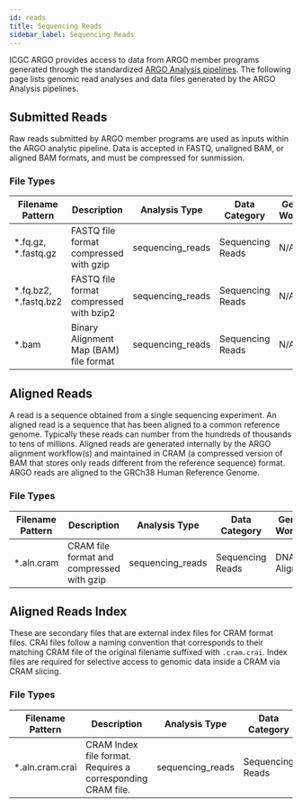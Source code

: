 ```yaml
---
id: reads
title: Sequencing Reads
sidebar_label: Sequencing Reads
---
```


ICGC ARGO provides access to data from ARGO member programs generated through the standardized [ARGO Analysis pipelines](/docs/analysis-workflows/analysis-overview). The following page lists genomic read analyses and data files generated by the ARGO Analysis pipelines.

## Submitted Reads

Raw reads submitted by ARGO member programs are used as inputs within the ARGO analytic pipeline. Data is accepted in FASTQ, unaligned BAM, or aligned BAM formats, and must be compressed for sunmission.

### File Types

| Filename Pattern        | Description                             | Analysis Type    | Data Category    | Generating Workflow(s) |
| ----------------------- | --------------------------------------- | ---------------- | ---------------- | ---------------------- |
| \*.fq.gz, \*.fastq.gz   | FASTQ file format compressed with gzip  | sequencing_reads | Sequencing Reads | N/A                    |
| \*.fq.bz2, \*.fastq.bz2 | FASTQ file format compressed with bzip2 | sequencing_reads | Sequencing Reads | N/A                    |
| \*.bam                  | Binary Alignment Map (BAM) file format  | sequencing_reads | Sequencing Reads | N/A                    |

## Aligned Reads

A read is a sequence obtained from a single sequencing experiment. An aligned read is a sequence that has been aligned to a common reference genome. Typically these reads can number from the hundreds of thousands to tens of millions. Aligned reads are generated internally by the ARGO alignment workflow(s) and maintained in CRAM (a compressed version of BAM that stores only reads different from the reference sequence) format. ARGO reads are aligned to the GRCh38 Human Reference Genome.

### File Types

| Filename Pattern | Description                               | Analysis Type    | Data Category    | Generating Workflow(s) |
| ---------------- | ----------------------------------------- | ---------------- | ---------------- | ---------------------- |
| \*.aln.cram      | CRAM file format and compressed with gzip | sequencing_reads | Sequencing Reads | DNA Seq Alignment      |

## Aligned Reads Index

These are secondary files that are external index files for CRAM format files. CRAI files follow a naming convention that corresponds to their matching CRAM file of the original filename suffixed with `.cram.crai`. Index files are required for selective access to genomic data inside a CRAM via CRAM slicing.

### File Types

| Filename Pattern | Description                                                 | Analysis Type    | Data Category    | Generating Workflow(s) |
| ---------------- | ----------------------------------------------------------- | ---------------- | ---------------- | ---------------------- |
| \*.aln.cram.crai | CRAM Index file format. Requires a corresponding CRAM file. | sequencing_reads | Sequencing Reads | DNA Seq Alignment      |
